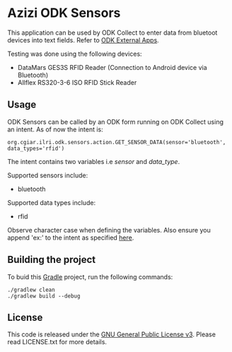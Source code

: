 # Azizi ODK Sensors

This application can be used by ODK Collect to enter data from bluetoot devices into text fields.
Refer to [ODK External Apps](https://opendatakit.org/help/form-design/external-apps/).

Testing was done using the following devices:

*   DataMars GES3S RFID Reader (Connection to Android device via Bluetooth)
*   Allflex RS320-3-6 ISO RFID Stick Reader

## Usage

ODK Sensors can be called by an ODK form running on ODK Collect using an intent. As of now the intent is:

    org.cgiar.ilri.odk.sensors.action.GET_SENSOR_DATA(sensor='bluetooth', data_types='rfid')

The intent contains two variables i.e *sensor* and *data_type*.

Supported sensors include:

*   bluetooth

Supported data types include:

*   rfid

Observe character case when defining the variables. Also ensure you append 'ex:' to the intent as specified [here](https://opendatakit.org/help/form-design/external-apps/).

## Building the project

To buid this [Gradle](https://gradle.org/) project, run the following commands:

    ./gradlew clean
    ./gradlew build --debug

## License

This code is released under the [GNU General Public License v3](http://www.gnu.org/licenses/agpl-3.0.html). Please read LICENSE.txt for more details.
